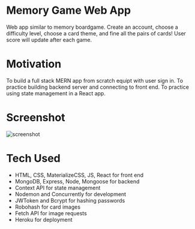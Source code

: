 # Memory Game Web App
Web app similar to memory boardgame. Create an account, choose a difficulty level, choose a card theme, and fine all the pairs of cards! User score will update after each game.

# Motivation
To build a full stack MERN app from scratch equipt with user sign in. To practice building backend server and connecting to front end. To practice using state management in a React app.

# Screenshot
![screenshot](https://live.staticflickr.com/65535/50996655401_49ed9fbc3e_n.jpg)

# Tech Used
* HTML, CSS, MaterializeCSS, JS, React for front end
* MongoDB, Express, Node, Mongoose for backend
* Context API for state management
* Nodemon and Concurrently for development
* JWToken and Bcrypt for hashing passwords
* Robohash for card images
* Fetch API for image requests
* Heroku for deployment
